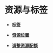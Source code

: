 # 资源与标签<a name="bms_umn_0059"></a>

-   **[标签](标签.md)**  

-   **[资源位置](资源位置.md)**  

-   **[调整资源配额](调整资源配额.md)**  


